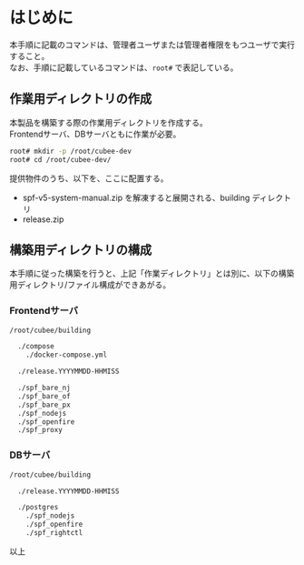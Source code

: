はじめに
===

本手順に記載のコマンドは、管理者ユーザまたは管理者権限をもつユーザで実行すること。  
なお、手順に記載しているコマンドは、`root#` で表記している。


## 作業用ディレクトリの作成

本製品を構築する際の作業用ディレクトリを作成する。  
Frontendサーバ、DBサーバともに作業が必要。

```bash
root# mkdir -p /root/cubee-dev
root# cd /root/cubee-dev/
```

提供物件のうち、以下を、ここに配置する。
* spf-v5-system-manual.zip を解凍すると展開される、building ディレクトリ
* release.zip


## 構築用ディレクトリの構成

本手順に従った構築を行うと、上記「作業ディレクトリ」とは別に、以下の構築用ディレクトリ/ファイル構成ができあがる。

### Frontendサーバ

```bash
/root/cubee/building

  ./compose
    ./docker-compose.yml

  ./release.YYYYMMDD-HHMISS

  ./spf_bare_nj
  ./spf_bare_of
  ./spf_bare_px
  ./spf_nodejs
  ./spf_openfire
  ./spf_proxy
```

### DBサーバ

```bash
/root/cubee/building

  ./release.YYYYMMDD-HHMISS

  ./postgres
    ./spf_nodejs
    ./spf_openfire
    ./spf_rightctl

```


以上
